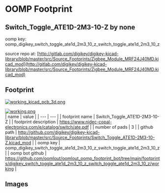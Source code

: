 # OOMP Footprint  
## Switch_Toggle_ATE1D-2M3-10-Z  by none  
  
oomp key: oomp_digikey_switch_toggle_ate1d_2m3_10_z_switch_toggle_ate1d_2m3_10_z  
  
source repo at: [http://gitlab.com/digikey/digikey-kicad-library/blob/master/src/Source_Footprints/Zigbee_Module_MRF24J40MD.kicad_mod](http://gitlab.com/digikey/digikey-kicad-library/blob/master/src/Source_Footprints/Zigbee_Module_MRF24J40MD.kicad_mod)  
## Footprint  
  
[![working_kicad_pcb_3d.png](working_kicad_pcb_3d_600.png)](working_kicad_pcb_3d.png)  
  
[![working.png](working_600.png)](working.png)  
| name | value | 
| --- | --- | 
| footprint name | Switch_Toggle_ATE1D-2M3-10-Z | 
| footprint description | https://www.nidec-copal-electronics.com/e/catalog/switch/ate.pdf | 
| number of pads | 3 | 
| github path | http://github.com/digikey/digikey-kicad-library/blob/master/src/Source_Footprints/Switch_Toggle_ATE1D-2M3-10-Z.kicad_mod | 
| oomp key | oomp_digikey_switch_toggle_ate1d_2m3_10_z_switch_toggle_ate1d_2m3_10_z | 
| oomp bot github | https://github.com/oomlout/oomlout_oomp_footprint_bot/tree/main/footprints/digikey_switch_toggle_ate1d_2m3_10_z_switch_toggle_ate1d_2m3_10_z/working | 
## Images  
